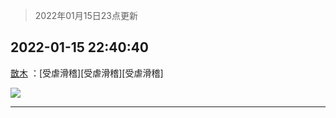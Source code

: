 > 2022年01月15日23点更新
<link rel="stylesheet" href="https://cdn.jsdelivr.net/gh/taotie6/sampleJSON@main/css/photo_show.css">
<meta name="referrer" content="no-referrer" />


 ## 2022-01-15 22:40:40 

 [㪚木](https://www.coolapk.com/feed/32849035?shareKey=MjI3ZjgwMjgwYjA4NjFlMmUwZDE~) ：[受虐滑稽][受虐滑稽][受虐滑稽] 

<div class="album">
<img class="img-item" src="http://image.coolapk.com/feed/2022/0115/22/1081091_46f2c6b8_7639_4138_143@1080x2462.png" />
</div>

 ------- 

